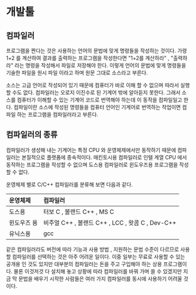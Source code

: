 # 개발툴

## 컴파일러

프로그램을 짠다는 것은 사용하는 언어의 문법에 맞게 명령들을 작성하는 것이다. 가령 1+2 를 계산하여 결과를 
출력하는 프로그램을 작성한다면 "1+2를 계산하라" , "출력하라" 라는 명령을 작성해서 파일로
저장해야 한다. 이렇게 언어의 문법에 맞게 명령들을 기술한 파일을 원시 파일 이라고 하며
원문 그대로 소스라고 부른다.

소스는 고급 언어로 작성되어 있기 때문에 컴퓨터가 바로 이해 할 수 없으며 따라서 실행할 수도 없다. 
컴파일러는 오로지 이진수로 된 기계어 밖에 알아듣지 못한다. 그래서 소스를 컴퓨터가 이해할 수 있는 기계어 코드로
번역해야 하는데 이 동작을 컴파일일고 한다. 컴파일이란 소스에 작성된 명령들을 컴퓨터 언어인 기계어로 번역하는 작업이면
컴파일 하는 프로그램을 컴파일러라고 부른다.

## 컴파일러의 종류

컴파일러가 생성해 내는 기계어는 특정 CPU 와 운영체제에서만 동작하기 때문에 컴파일러는 본질적으로
플랫폼에 종속적이다. 매킨토시용 컴파일러로 인텔 계열 CPU 에서 동작하는 프로그램을 작성할 수 없으며
도스용 컴파일러로 윈도우즈용 프로그램을 작성할 수 없다. 

운영체제 별로 C/C++ 컴파일러를 분류해 보면 다음과 같다.

|운영체제 | 컴파일러 |
|:-----|:------|
|도스용 | 터보 C , 볼랜드 C++ , MS C |
| 윈도우즈 용 | 비주얼 C++ , 볼랜드 C++ , LCC , 왓콤 C , Dev-C++
|유닉스용 | gcc |

같은 컴파일러라도 버전에 따라 기능과 사용 방법 , 지원하는 문법 수준이 다르므로 사용할 컴파일러를 선택하는 것은 아주 어려운 일이다.
이중 일부는 무료로 사용할 수 있는 공개용 인 것도 있지만 대부분의 컴파일러는 돈을 주고 구입해야 하는 상용 프로그램이다. 
물론 이것저것 다 설치해 놓고 상황에 따라 컴파일러를 바꿔 가며 쓸 수 있겠지만 지금 막 문법을 배우기 시작한 사람들은
여러 가지 컴파일러를 동시에 사용하기 어려울 것이다.

